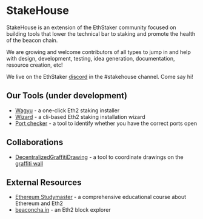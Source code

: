# StakeHouse

StakeHouse is an extension of the EthStaker community focused on building tools that lower the technical bar to staking and promote the health of the beacon chain.

We are growing and welcome contributors of all types to jump in and help with design, development, testing, idea generation, documentation, resource creation, etc!

We live on the EthStaker [discord](https://invite.gg/ethstaker) in the #stakehouse channel.  Come say hi!

## Our Tools (under development)

 - [Wagyu](https://github.com/stake-house/wagyu) - a one-click Eth2 staking installer
 - [Wizard](https://github.com/stake-house/eth2-validator-wizard) - a cli-based Eth2 staking installation wizard
 - [Port checker](https://github.com/stake-house/eth2-client-port-checker) - a tool to identify whether you have the correct ports open


## Collaborations
 - [DecentralizedGraffitiDrawing](https://github.com/RomiRand/DecentralizedGraffitiDrawing) - a tool to coordinate drawings on the [graffiti wall](https://www.beaconcha.in/graffitiwall)


## External Resources
 - [Ethereum Studymaster](https://ethereumstudymaster.com/) - a comprehensive educational course about Ethereum and Eth2
 - [beaconcha.in](https://www.beaconcha.in/) - an Eth2 block explorer

